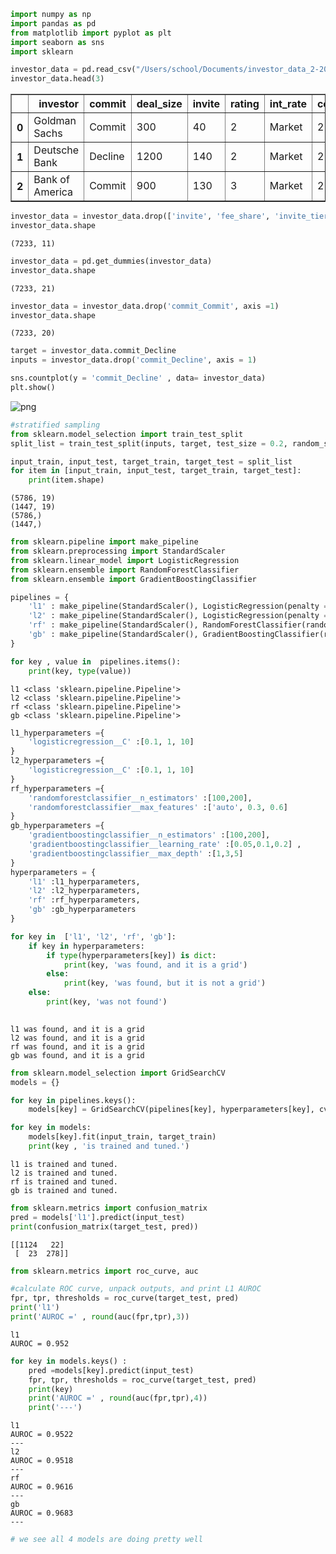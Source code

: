 ```python
import numpy as np
import pandas as pd
from matplotlib import pyplot as plt
import seaborn as sns
import sklearn

investor_data = pd.read_csv("/Users/school/Documents/investor_data_2-200408-143021.csv")
investor_data.head(3)

```




<div>
<style scoped>
    .dataframe tbody tr th:only-of-type {
        vertical-align: middle;
    }

    .dataframe tbody tr th {
        vertical-align: top;
    }

    .dataframe thead th {
        text-align: right;
    }
</style>
<table border="1" class="dataframe">
  <thead>
    <tr style="text-align: right;">
      <th></th>
      <th>investor</th>
      <th>commit</th>
      <th>deal_size</th>
      <th>invite</th>
      <th>rating</th>
      <th>int_rate</th>
      <th>covenants</th>
      <th>total_fees</th>
      <th>fee_share</th>
      <th>prior_tier</th>
      <th>invite_tier</th>
      <th>tier_change</th>
      <th>fee_percent</th>
      <th>invite_percent</th>
    </tr>
  </thead>
  <tbody>
    <tr>
      <th>0</th>
      <td>Goldman Sachs</td>
      <td>Commit</td>
      <td>300</td>
      <td>40</td>
      <td>2</td>
      <td>Market</td>
      <td>2</td>
      <td>30</td>
      <td>0.0</td>
      <td>Participant</td>
      <td>Bookrunner</td>
      <td>Promoted</td>
      <td>0.000000</td>
      <td>0.133333</td>
    </tr>
    <tr>
      <th>1</th>
      <td>Deutsche Bank</td>
      <td>Decline</td>
      <td>1200</td>
      <td>140</td>
      <td>2</td>
      <td>Market</td>
      <td>2</td>
      <td>115</td>
      <td>20.1</td>
      <td>Bookrunner</td>
      <td>Participant</td>
      <td>Demoted</td>
      <td>0.174783</td>
      <td>0.116667</td>
    </tr>
    <tr>
      <th>2</th>
      <td>Bank of America</td>
      <td>Commit</td>
      <td>900</td>
      <td>130</td>
      <td>3</td>
      <td>Market</td>
      <td>2</td>
      <td>98</td>
      <td>24.4</td>
      <td>Bookrunner</td>
      <td>Bookrunner</td>
      <td>None</td>
      <td>0.248980</td>
      <td>0.144444</td>
    </tr>
  </tbody>
</table>
</div>




```python
investor_data = investor_data.drop(['invite', 'fee_share', 'invite_tier'], axis=1)
investor_data.shape
```




    (7233, 11)




```python
investor_data = pd.get_dummies(investor_data)
investor_data.shape
```




    (7233, 21)




```python
investor_data = investor_data.drop('commit_Commit', axis =1)
investor_data.shape
```




    (7233, 20)




```python
target = investor_data.commit_Decline
inputs = investor_data.drop('commit_Decline', axis = 1)
```


```python
sns.countplot(y = 'commit_Decline' , data= investor_data)
plt.show()
```


![png](output_5_0.png)



```python
#stratified sampling
from sklearn.model_selection import train_test_split
split_list = train_test_split(inputs, target, test_size = 0.2, random_state=1, stratify=investor_data.commit_Decline)
```


```python
input_train, input_test, target_train, target_test = split_list
for item in [input_train, input_test, target_train, target_test]:
    print(item.shape)
```

    (5786, 19)
    (1447, 19)
    (5786,)
    (1447,)



```python
from sklearn.pipeline import make_pipeline
from sklearn.preprocessing import StandardScaler
from sklearn.linear_model import LogisticRegression
from sklearn.ensemble import RandomForestClassifier
from sklearn.ensemble import GradientBoostingClassifier

```


```python
pipelines = {
    'l1' : make_pipeline(StandardScaler(), LogisticRegression(penalty ='l1', random_state=1, solver='liblinear')),
    'l2' : make_pipeline(StandardScaler(), LogisticRegression(penalty ='l2', random_state=1, solver='liblinear')),
    'rf' : make_pipeline(StandardScaler(), RandomForestClassifier(random_state=1)),
    'gb' : make_pipeline(StandardScaler(), GradientBoostingClassifier(random_state=1))                
}
```


```python
for key , value in  pipelines.items():
    print(key, type(value))
```

    l1 <class 'sklearn.pipeline.Pipeline'>
    l2 <class 'sklearn.pipeline.Pipeline'>
    rf <class 'sklearn.pipeline.Pipeline'>
    gb <class 'sklearn.pipeline.Pipeline'>



```python
l1_hyperparameters ={
    'logisticregression__C' :[0.1, 1, 10]
}
l2_hyperparameters ={
    'logisticregression__C' :[0.1, 1, 10]
}
rf_hyperparameters ={
    'randomforestclassifier__n_estimators' :[100,200],
    'randomforestclassifier__max_features' :['auto', 0.3, 0.6]
}
gb_hyperparameters ={
    'gradientboostingclassifier__n_estimators' :[100,200], 
    'gradientboostingclassifier__learning_rate' :[0.05,0.1,0.2] ,
    'gradientboostingclassifier__max_depth' :[1,3,5] 
}
hyperparameters = {
    'l1' :l1_hyperparameters,
    'l2' :l2_hyperparameters,
    'rf' :rf_hyperparameters,
    'gb' :gb_hyperparameters
}
```


```python
for key in  ['l1', 'l2', 'rf', 'gb']:
    if key in hyperparameters:
        if type(hyperparameters[key]) is dict:
            print(key, 'was found, and it is a grid')
        else:
            print(key, 'was found, but it is not a grid')
    else:
        print(key, 'was not found')
            
```

    l1 was found, and it is a grid
    l2 was found, and it is a grid
    rf was found, and it is a grid
    gb was found, and it is a grid



```python
from sklearn.model_selection import GridSearchCV
models = {}

for key in pipelines.keys():
    models[key] = GridSearchCV(pipelines[key], hyperparameters[key], cv = 5)
```


```python
for key in models:
    models[key].fit(input_train, target_train)
    print(key , 'is trained and tuned.')
```

    l1 is trained and tuned.
    l2 is trained and tuned.
    rf is trained and tuned.
    gb is trained and tuned.



```python
from sklearn.metrics import confusion_matrix
pred = models['l1'].predict(input_test)
print(confusion_matrix(target_test, pred))
```

    [[1124   22]
     [  23  278]]



```python
from sklearn.metrics import roc_curve, auc

#calculate ROC curve, unpack outputs, and print L1 AUROC
fpr, tpr, thresholds = roc_curve(target_test, pred)
print('l1')
print('AUROC =' , round(auc(fpr,tpr),3))
```

    l1
    AUROC = 0.952



```python
for key in models.keys() :
    pred =models[key].predict(input_test)
    fpr, tpr, thresholds = roc_curve(target_test, pred)
    print(key)
    print('AUROC =' , round(auc(fpr,tpr),4))
    print('---')

```

    l1
    AUROC = 0.9522
    ---
    l2
    AUROC = 0.9518
    ---
    rf
    AUROC = 0.9616
    ---
    gb
    AUROC = 0.9683
    ---



```python
# we see all 4 models are doing pretty well
```
